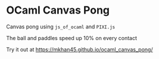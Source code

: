 # OCaml Canvas Pong

Canvas pong using `js_of_ocaml` and `PIXI.js`

The ball and paddles speed up 10% on every contact

Try it out at <https://mkhan45.github.io/ocaml_canvas_pong/>
